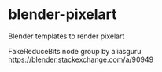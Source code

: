 # blender-pixelart
Blender templates to render pixelart

FakeReduceBits node group by aliasguru https://blender.stackexchange.com/a/90949